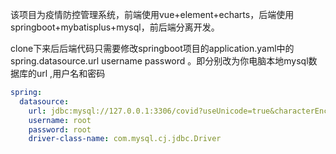 该项目为疫情防控管理系统，前端使用vue+element+echarts，后端使用springboot+mybatisplus+mysql，前后端分离开发。

clone下来后后端代码只需要修改springboot项目的application.yaml中的spring.datasource.url username password 。即分别改为你电脑本地mysql数据库的url ,用户名和密码

```yaml
spring:
  datasource:
    url: jdbc:mysql://127.0.0.1:3306/covid?useUnicode=true&characterEncoding=UTF-8&serverTimezone=Asia/Shanghai
    username: root
    password: root
    driver-class-name: com.mysql.cj.jdbc.Driver
```

